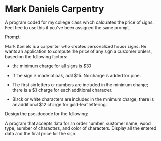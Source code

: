 # Mark Daniels Carpentry
A program coded for my college class which calculates the price of signs. Feel free to use this if you've been assigned the same prompt.

Prompt:

Mark Daniels is a carpenter who creates personalized house signs.  He wants an application to compute the price of any sign a customer orders, based on the following factors:

* the minimum charge for all signs is $30

* If the sign is made of oak, add $15.  No charge is added for pine.

* The first six letters or numbers are included in the minimum charge; there is a $3 charge for each additional character.

* Black or white characters are included in the minimum charge; there is an additional $12 charge for gold-leaf lettering.

Design the pseudocode for the following:

 A program that accepts data for an order number, customer name, wood type, number of characters, and color of characters.  Display all the entered data and the final price for the sign.
